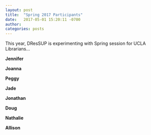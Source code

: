 ```yaml
---
layout: post
title:  "Spring 2017 Participants"
date:   2017-05-01 15:20:11 -0700
author:
categories: posts
---
```

This year, DResSUP is experimenting with Spring session for UCLA Librarians...

**Jennifer**

**Joanna**

**Peggy**

**Jade**

**Jonathan**

**Doug**

**Nathalie**

**Allison**
